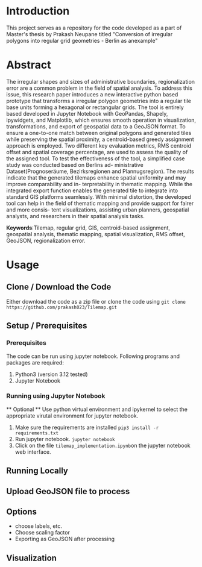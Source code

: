 # Introduction
This project serves as a repository for the code developed as a part of Master's thesis by Prakash Neupane titled "Conversion of irregular polygons into regular grid geometries - Berlin as anexample"

# Abstract
The irregular shapes and sizes of administrative boundaries, regionalization error are a common
problem in the field of spatial analysis. To address this issue, this research paper introduces a new
interactive python based prototype that transforms a irregular polygon geometries into a regular
tile base units forming a hexagonal or rectangular grids. The tool is entirely based developed in
Jupyter Notebook with GeoPandas, Shapely, ipywidgets, and Matplotlib, which ensures smooth
operation in visualization, transformations, and export of geospatial data to a GeoJSON format.
To ensure a one-to-one match between original polygons and generated tiles while preserving
the spatial proximity, a centroid-based greedy assignment approach is employed. Two different
key evaluation metrics, RMS centroid offset and spatial coverage percentage, are used to assess
the quality of the assigned tool.
To test the effectiveness of the tool, a simplified case study was conducted based on Berlins ad-
ministrative Dataset(Prognoseräume, Bezirksregionen and Plannugsregion). The results indicate
that the generated tilemaps enhance spatial uniformity and may improve comparability and in-
terpretability in thematic mapping. While the integrated export function enables the generated
tile to integrate into standard GIS platforms seamlessly. With minimal distortion, the developed
tool can help in the field of thematic mapping and provide support for fairer and more consis-
tent visualizations, assisting urban planners, geospatial analysts, and researchers in their spatial
analysis tasks.

**Keywords**:Tilemap, regular grid, GIS, centroid-based assignment, geospatial analysis, thematic
mapping, spatial visualization, RMS offset, GeoJSON, regionalization error.

# Usage

## Clone / Download the Code
Either download the code as a zip file or clone the code using `git clone https://github.com/prakash023/Tilemap.git`

## Setup / Prerequisites

### Prerequisites
The code can be run using jupyter notebook. Following programs and packages are required:
1. Python3 (version 3.12 tested)
2. Jupyter Notebook


### Running using Jupyter Notebook
** Optional **
Use python virtual environment and ipykernel to select the appropriate virutal environment for jupyter notebook.

1. Make sure the requirements are installed `pip3 install -r requirements.txt`
2. Run jupyter notebook. `jupyter notebook`
3. Click on the file `tilemap_implementation.ipynb`on the jupyter notebook web interface.



## Running Locally

## Upload GeoJSON file to process

## Options
- choose labels, etc.
- Choose scaling factor
- Exporting as GeoJSON after processing

## Visualization



## 
